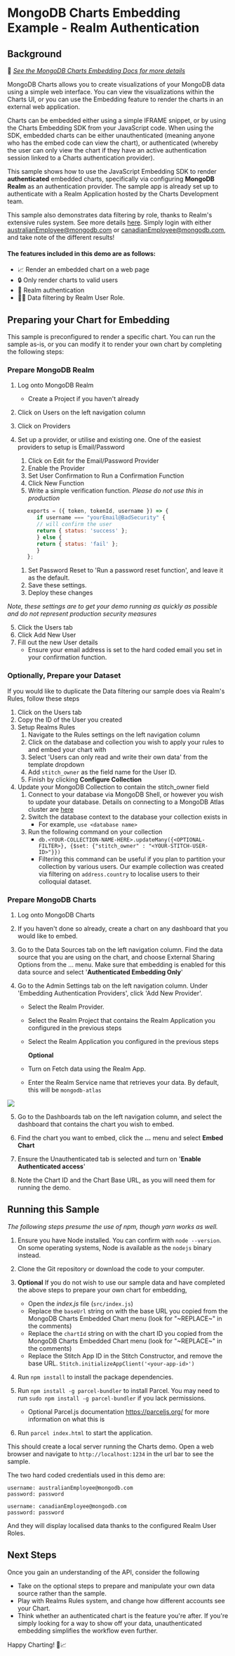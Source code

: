 # MongoDB Charts Embedding Example - Realm Authentication

## Background

📄 _[See the MongoDB Charts Embedding Docs for more details](https://docs.mongodb.com/charts/saas/embedding-charts/)_


MongoDB Charts allows you to create visualizations of your MongoDB data using a simple web interface. You can view the visualizations within the Charts UI, or you can use the Embedding feature to render the charts in an external web application.

Charts can be embedded either using a simple IFRAME snippet, or by using the Charts Embedding SDK from your JavaScript code. When using the SDK, embedded charts can be either unauthenticated (meaning anyone who has the embed code can view the chart), or authenticated (whereby the user can only view the chart if they have an active authentication session linked to a Charts authentication provider).

This sample shows how to use the JavaScript Embedding SDK to render **authenticated** embedded charts, specifically via configuring **MongoDB Realm** as an authentication provider. The sample app is already set up to authenticate with a Realm Application hosted by the Charts Development team. 

This sample also demonstrates data filtering by role, thanks to Realm's extensive rules system. See more details [here](https://docs.mongodb.com/stitch/mongodb/define-roles-and-permissions/). Simply login with either australianEmployee@mongodb.com or canadianEmployee@mongodb.com, and take note of the different results!

#### The features included in this demo are as follows:

- 📈 Render an embedded chart on a web page
- 🔒 Only render charts to valid users
- 🔑 Realm authentication
- 🙋‍♂️ Data filtering by Realm User Role.

## Preparing your Chart for Embedding

This sample is preconfigured to render a specific chart. You can run the sample as-is, or you can modify it to render your own chart by completing the following steps:

### Prepare MongoDB Realm

1. Log onto MongoDB Realm

   - Create a Project if you haven't already

2. Click on Users on the left navigation column
   
3. Click on Providers
   
4. Set up a provider, or utilise and existing one. One of the easiest providers to setup is Email/Password
   1. Click on Edit for the Email/Password Provider
   2. Enable the Provider
   3. Set User Confirmation to Run a Confirmation Function
   4. Click New Function
   5. Write a simple verification function. *Please do not use this in production*
   ```javascript
      exports = ({ token, tokenId, username }) => {
         if username === "yourEmail@BadSecurity" {
         // will confirm the user
         return { status: 'success' };
         } else {
         return { status: 'fail' };
         }
      };
   ```
   1. Set Password Reset to 'Run a password reset function', and leave it as the default.
   2. Save these settings.
   3. Deploy these changes

*Note, these settings are to get your demo running as quickly as possible and do not represent production security measures* 

5. Click the Users tab
6. Click Add New User
7. Fill out the new User details
   - Ensure your email address is set to the hard coded email you set in your confirmation function.

### Optionally, Prepare your Dataset
If you would like to duplicate the Data filtering our sample does via Realm's Rules, follow these steps

1. Click on the Users tab
2. Copy the ID of the User you created
3. Setup Realms Rules
   1. Navigate to the Rules settings on the left navigation column
   2. Click on the database and collection you wish to apply your rules to and embed your chart with
   3. Select 'Users can only read and write their own data' from the template dropdown
   4. Add `stitch_owner` as the field name for the User ID.
   5. Finish by clicking **Configure Collection**
4. Update your MongoDB Collection to contain the stitch_owner field
   1. Connect to your database via MongoDB Shell, or however you wish to update your database. Details on connecting to a MongoDB Atlas cluster are [here](https://intercom.help/mongodb-atlas/en/articles/3212463-connecting-to-an-atlas-cluster)
   2. Switch the database context to the database your collection exists in
      - For example, `use <database name> `
   3. Run the following command on your collection
      - `db.<YOUR-COLLECTION-NAME-HERE>.updateMany({<OPTIONAL-FILTER>}, {$set: {"stitch_owner" : "<YOUR-STITCH-USER-ID>"}})`
      - Filtering this command can be useful if you plan to partition your collection by various users. Our example collection was created via filtering on `address.country` to localise users to their colloquial dataset.


### Prepare MongoDB Charts

1. Log onto MongoDB Charts

2. If you haven't done so already, create a chart on any dashboard that you would like to embed.

3. Go to the Data Sources tab on the left navigation column. Find the data source that you are using on the chart, and choose External Sharing Options from the ... menu. Make sure that embedding is enabled for this data source and select '**Authenticated Embedding Only**'

4. Go to the Admin Settings tab on the left navigation column. Under 'Embedding Authentication Providers', click 'Add New Provider'. 

   - Select the Realm Provider.
   - Select the Realm Project that contains the Realm Application you configured in the previous steps
   - Select the Realm Application you configured in the previous steps
  
      **Optional** 
   - Turn on Fetch data using the Realm App.
   - Enter the Realm Service name that retrieves your data. By default, this will be `mongodb-atlas`

![](https://i.imgur.com/e5DDM4B.png)

5. Go to the Dashboards tab on the left navigation column, and select the dashboard that contains the chart you wish to embed. 

6. Find the chart you want to embed, click the **...** menu and select **Embed Chart**

7.  Ensure the Unauthenticated tab is selected and turn on '**Enable Authenticated access**'

8.  Note the Chart ID and the Chart Base URL, as you will need them for running the demo.


## Running this Sample

_The following steps presume the use of npm, though yarn works as well._

1. Ensure you have Node installed. You can confirm with `node --version`. On some operating systems, Node is available as the `nodejs` binary instead.

2. Clone the Git repository or download the code to your computer.

3. **Optional**
   If you do not wish to use our sample data and have completed the above steps to prepare your own chart for embedding,
   - Open the _index.js_ file (`src/index.js`)
   - Replace the `baseUrl` string on with the base URL you copied from the MongoDB Charts Embedded Chart menu (look for "\~REPLACE\~" in the comments)
   - Replace the `chartId` string on with the chart ID you copied from the MongoDB Charts Embedded Chart menu (look for "\~REPLACE\~" in the comments)
   - Replace the Stitch App ID in the Stitch Constructor, and remove the base URL. `Stitch.initializeAppClient('<your-app-id>')` 
4. Run `npm install` to install the package dependencies.
   
5. Run `npm install -g parcel-bundler` to install Parcel. You may need to run `sudo npm install -g parcel-bundler` if you lack permissions.
   - Optional Parcel.js documentation https://parceljs.org/ for more information on what this is
  
6. Run `parcel index.html` to start the application.

This should create a local server running the Charts demo. Open a web browser and navigate to `http://localhost:1234` in the url bar to see the sample.

The two hard coded credentials used in this demo are:
```
username: australianEmployee@mongodb.com
password: password
```
```
username: canadianEmployee@mongodb.com
password: password
```
And they will display localised data thanks to the configured Realm User Roles.
## Next Steps

Once you gain an understanding of the API, consider the following

- Take on the optional steps to prepare and manipulate your own data source rather than the sample.
- Play with Realms Rules system, and change how different accounts see your Chart.
- Think whether an authenticated chart is the feature you're after. If you're simply looking for a way to show off your data, unauthenticated embedding simplifies the workflow even further.

Happy Charting! 🚀📈
